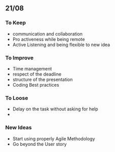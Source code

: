 ## 21/08

### To Keep
-  communication and collaboration
- Pro activeness while being remote
- Active Listening and being flexible to new idea

### To Improve
- Time management
- respect of the deadline
- structure of the presentation
- Coding Best practices
### To Loose
- Delay on the task without asking for help
- 
### New Ideas
- Start using properly Agile Methodology
- Go beyond the User story